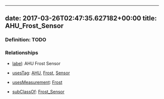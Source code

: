 
---
date: 2017-03-26T02:47:35.627182+00:00
title: AHU_Frost_Sensor
---
### Definition: TODO

### Relationships

* [label](http://www.w3.org/2000/01/rdf-schema#label): AHU Frost Sensor

* [usesTag](https://brickschema.org/schema/1.0/BrickFrame#usesTag): [AHU](https://brickschema.org/schema/1.0/BrickTag#AHU), [Frost](https://brickschema.org/schema/1.0/BrickTag#Frost), [Sensor](https://brickschema.org/schema/1.0/BrickTag#Sensor)

* [usesMeasurement](https://brickschema.org/schema/1.0/BrickFrame#usesMeasurement): [Frost](https://brickschema.org/schema/1.0/Brick#Frost)

* [subClassOf](http://www.w3.org/2000/01/rdf-schema#subClassOf): [Frost_Sensor](https://brickschema.org/schema/1.0/Brick#Frost_Sensor)

